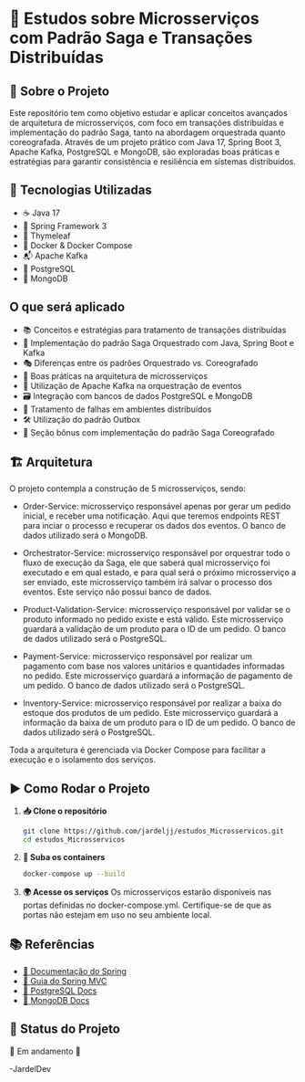 # 📌 Estudos sobre Microsserviços com Padrão Saga e Transações Distribuídas

## 📖 Sobre o Projeto
Este repositório tem como objetivo estudar e aplicar conceitos avançados de arquitetura de microsserviços, com foco em transações distribuídas e implementação do padrão Saga, tanto na abordagem orquestrada quanto coreografada. Através de um projeto prático com Java 17, Spring Boot 3, Apache Kafka, PostgreSQL e MongoDB, são exploradas boas práticas e estratégias para garantir consistência e resiliência em sistemas distribuídos.

## 🚀 Tecnologias Utilizadas
- ☕ Java 17
- 🌱 Spring Framework 3
- 🎨 Thymeleaf
- 🐳 Docker & Docker Compose
- 📬 Apache Kafka
- 🐘 PostgreSQL
- 🍃 MongoDB

## O que será aplicado

- 📚 Conceitos e estratégias para tratamento de transações distribuídas
- 🤖 Implementação do padrão Saga Orquestrado com Java, Spring Boot e Kafka
- 🎭 Diferenças entre os padrões Orquestrado vs. Coreografado
- 🧱 Boas práticas na arquitetura de microsserviços
- 🔀 Utilização de Apache Kafka na orquestração de eventos
- 🗃️ Integração com bancos de dados PostgreSQL e MongoDB
- 🧪 Tratamento de falhas em ambientes distribuídos
- 🛠️ Utilização do padrão Outbox
- 🎁 Seção bônus com implementação do padrão Saga Coreografado

## 🏗️ Arquitetura
O projeto contempla a construção de 5 microsserviços, sendo:

  - Order-Service: microsserviço responsável apenas por gerar um pedido inicial, e receber uma notificação. Aqui que teremos endpoints REST para inciar o processo e recuperar os dados dos eventos. O banco de dados utilizado será o MongoDB.
    
  - Orchestrator-Service: microsserviço responsável por orquestrar todo o fluxo de execução da Saga, ele que saberá qual microsserviço foi executado e em qual estado, e para qual será o próximo microsserviço a ser enviado, este microsserviço também irá salvar o processo dos eventos. Este serviço não possui banco de dados.
    
  - Product-Validation-Service: microsserviço responsável por validar se o produto informado no pedido existe e está válido. Este microsserviço guardará a validação de um produto para o ID de um pedido. O banco de dados utilizado será o PostgreSQL.
    
  - Payment-Service: microsserviço responsável por realizar um pagamento com base nos valores unitários e quantidades informadas no pedido. Este microsserviço guardará a informação de pagamento de um pedido. O banco de dados utilizado será o PostgreSQL.
    
  - Inventory-Service: microsserviço responsável por realizar a baixa do estoque dos produtos de um pedido. Este microsserviço guardará a informação da baixa de
um produto para o ID de um pedido. O banco de dados utilizado será o PostgreSQL.

Toda a arquitetura é gerenciada via Docker Compose para facilitar a execução e o isolamento dos serviços.

## ▶️ Como Rodar o Projeto
1. **📥 Clone o repositório**
   ```sh
   git clone https://github.com/jardeljj/estudos_Microsservicos.git
   cd estudos_Microsservicos
   ```

2. **🐳 Suba os containers**
   ```sh
   docker-compose up --build
   ```

3. **🌍 Acesse os serviços**
   Os microsserviços estarão disponíveis nas portas definidas no docker-compose.yml. Certifique-se de que as portas não estejam em uso no seu ambiente local.

## 📚 Referências
- [📜 Documentação do Spring](https://docs.spring.io/spring-framework/docs/current/reference/html/)
- [📌 Guia do Spring MVC](https://docs.spring.io/spring-framework/docs/current/reference/html/web.html)
- [🐘 PostgreSQL Docs](https://www.postgresql.org/docs/)
- [🍃 MongoDB Docs](https://www.mongodb.com/pt-br/docs/)

## 🚧 Status do Projeto
🚀 Em andamento 🚧

-JardelDev

